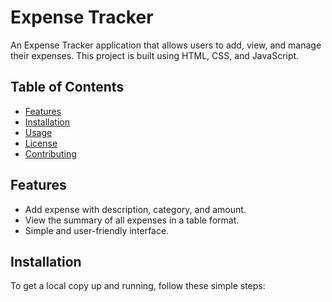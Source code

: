 # Expense Tracker

An Expense Tracker application that allows users to add, view, and manage their expenses. This project is built using HTML, CSS, and JavaScript.

## Table of Contents

- [Features](#features)
- [Installation](#installation)
- [Usage](#usage)
- [License](#license)
- [Contributing](#contributing)

## Features

- Add expense with description, category, and amount.
- View the summary of all expenses in a table format.
- Simple and user-friendly interface.

## Installation

To get a local copy up and running, follow these simple steps:


